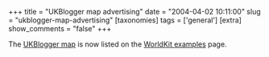 +++
title = "UKBlogger map advertising"
date = "2004-04-02 10:11:00"
slug = "ukblogger-map-advertising"
[taxonomies]
tags = ['general']
[extra]
show_comments = "false"
+++

The [UKBlogger map](http://philwilson.org/ukbloggermap) is now listed on the [WorldKit examples](http://www.brainoff.com/worldkit/examples.html) page.
